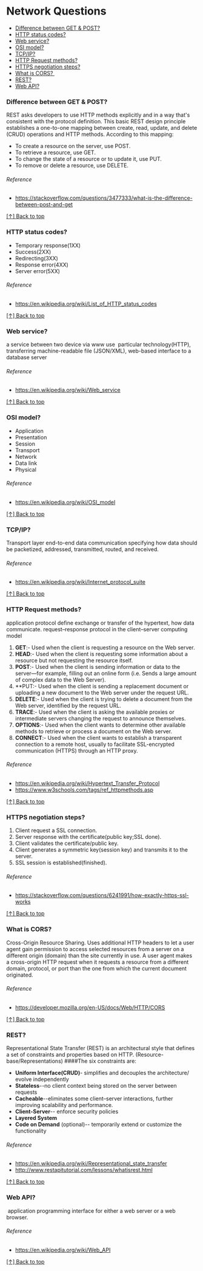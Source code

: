 # Network Questions

* [Difference between GET & POST?](#difference-between-get-post)
* [HTTP status codes?](#http-status-codes)
* [Web service?](#web-service)
* [OSI model?](#osi-model)
* [TCP/IP?](#tcpip)
* [HTTP Request methods?](#http-request-methods)
* [HTTPS negotiation steps?](#https-negotiation-steps)
* [What is CORS? ](#what-is-cors)
* [REST?](#rest)
* [Web API?](#web-api)

### Difference between GET & POST?

REST asks developers to use HTTP methods explicitly and in a way that's consistent with the protocol definition. This basic REST design principle establishes a one-to-one mapping between create, read, update, and delete (CRUD) operations and HTTP methods. According to this mapping:
- To create a resource on the server, use POST.
- To retrieve a resource, use GET.
- To change the state of a resource or to update it, use PUT.
- To remove or delete a resource, use DELETE.

###### Reference
* https://stackoverflow.com/questions/3477333/what-is-the-difference-between-post-and-get

[[↑] Back to top](#network-questions)


### HTTP status codes?
-	Temporary response(1XX)
-	Success(2XX)
-	Redirecting(3XX)
-	Response error(4XX)
-	Server error(5XX)

###### Reference
* https://en.wikipedia.org/wiki/List_of_HTTP_status_codes

[[↑] Back to top](#network-questions)


### Web service?
a service between two device via www use  particular technology(HTTP), transferring machine-readable file (JSON/XML), web-based interface to a database server

###### Reference
* https://en.wikipedia.org/wiki/Web_service

[[↑] Back to top](#network-questions)


### OSI model?
-	Application
-	Presentation
-	Session
-	Transport
-	Network
-	Data link
-	Physical

###### Reference
* https://en.wikipedia.org/wiki/OSI_model

[[↑] Back to top](#network-questions)


### TCP/IP?
Transport layer end-to-end data communication specifying how data should be packetized, addressed, transmitted, routed, and received.

###### Reference
* https://en.wikipedia.org/wiki/Internet_protocol_suite

[[↑] Back to top](#network-questions)


### HTTP Request methods?
application protocol define exchange or transfer of the hypertext, how data communicate.
request–response protocol in the client–server computing model
1) **GET**:- Used when the client is requesting a resource on the Web server.
2) **HEAD**:- Used when the client is requesting some information about a resource but not requesting the resource itself.
3) **POST**:- Used when the client is sending information or data to the server—for example, filling out an online form (i.e. Sends a large amount of complex data to the Web Server).
4) **PUT:- Used when the client is sending a replacement document or uploading a new document to the Web server under the request URL.
5) **DELETE**:- Used when the client is trying to delete a document from the Web server, identified by the request URL.
6) **TRACE**:- Used when the client is asking the available proxies or intermediate servers changing the request to announce themselves.
7) **OPTIONS**:- Used when the client wants to determine other available methods to retrieve or process a document on the Web server.
8) **CONNECT**:- Used when the client wants to establish a transparent connection to a remote host, usually to facilitate SSL-encrypted communication (HTTPS) through an HTTP proxy.

###### Reference
* https://en.wikipedia.org/wiki/Hypertext_Transfer_Protocol
* https://www.w3schools.com/tags/ref_httpmethods.asp

[[↑] Back to top](#network-questions)


### HTTPS negotiation steps?
1.	Client request a SSL connection.
2.	Server response with the certificate(public key;SSL done).
3.	Client validates the certificate/public key.
4.	Client generates a symmetric key(session key) and transmits it to the server.
5.	SSL session is established(finished).

###### Reference
* https://stackoverflow.com/questions/6241991/how-exactly-https-ssl-works

[[↑] Back to top](#network-questions)


### What is CORS?
Cross-Origin Resource Sharing. Uses additional HTTP headers to let a user agent gain permission to access selected resources from a server on a different origin (domain) than the site currently in use. A user agent makes a cross-origin HTTP request when it requests a resource from a different domain, protocol, or port than the one from which the current document originated.

###### Reference
* https://developer.mozilla.org/en-US/docs/Web/HTTP/CORS

[[↑] Back to top](#network-questions)


### REST?
Representational State Transfer (REST) is an architectural style that defines a set of constraints and properties based on HTTP. (Resource-base/Representations)
####The six constraints are:
-	**Uniform Interface(CRUD)**- simplifies and decouples the architecture/ evolve independently
-	**Stateless**--no client context being stored on the server between requests
-	**Cacheable**--eliminates some client–server interactions, further improving scalability and performance.
-	**Client-Server**-- enforce security policies
-	**Layered System**
-	**Code on Demand** (optional)-- temporarily extend or customize the functionality

###### Reference
* https://en.wikipedia.org/wiki/Representational_state_transfer
* http://www.restapitutorial.com/lessons/whatisrest.html

[[↑] Back to top](#network-questions)


### Web API?
 application programming interface for either a web server or a web browser.

###### Reference
* https://en.wikipedia.org/wiki/Web_API

[[↑] Back to top](#network-questions)
